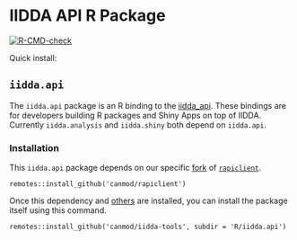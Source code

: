 # IIDDA API R Package

<!-- badges: start -->
[![R-CMD-check](https://github.com/stevencarlislewalker/iidda-tools/actions/workflows/R-CMD-check-iidda.api.yaml/badge.svg)](https://github.com/stevencarlislewalker/iidda-tools/actions/workflows/R-CMD-check-iidda.api.yaml)
<!-- badges: end -->

Quick install:

## `iidda.api`

The `iidda.api` package is an R binding to the [iidda_api](../python/README.md). These bindings are for developers building R packages and Shiny Apps on top of IIDDA. Currently `iidda.analysis` and `iidda.shiny` both depend on `iidda.api`.

### Installation

This `iidda.api` package depends on our specific [fork](https://github.com/canmod/rapiclient/) of [`rapiclient`](https://github.com/bergant/rapiclient).
```
remotes::install_github('canmod/rapiclient')
```

Once this dependency and [others](iidda.api/DESCRIPTION) are installed, you can install the package itself using this command.
```
remotes::install_github('canmod/iidda-tools', subdir = 'R/iidda.api')
```

